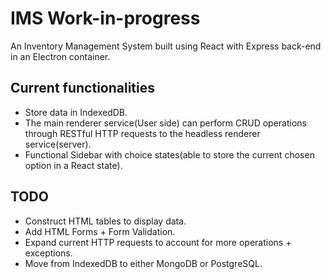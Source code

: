 # IMS __Work-in-progress__
An Inventory Management System built using React with Express back-end in an Electron container.

## Current functionalities
- Store data in IndexedDB.
- The main renderer service(User side) can perform CRUD operations through RESTful HTTP requests to the headless renderer service(server).
- Functional Sidebar with choice states(able to store the current chosen option in a React state).

## TODO
- Construct HTML tables to display data.
- Add HTML Forms + Form Validation.
- Expand current HTTP requests to account for more operations + exceptions.
- Move from IndexedDB to either MongoDB or PostgreSQL.
